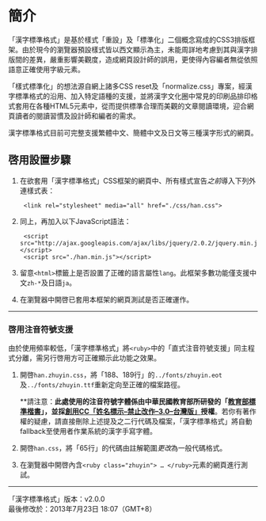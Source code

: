 簡介
===


「漢字標準格式」是基於樣式「重設」及「標準化」二個概念寫成的CSS3排版框架。由於現今的瀏覽器預設樣式皆以西文顯示為主，未能周詳地考慮到其與漢字排版間的差異，嚴重影響美觀度，造成網頁設計師的誤用，更使得內容編者無從依照語意正確使用字級元素。

「樣式標準化」的想法源自網上諸多CSS reset及「normalize.css」專案，經漢字標準格式的沿用、加入特定語種的支援，並將漢字文化圈中常見的印刷品排印格式套用在各種HTML5元素中，從而提供標準合理而美觀的文章閱讀環境，迎合網頁讀者的閱讀習慣及設計師和編者的需求。

漢字標準格式目前可完整支援繁體中文、簡體中文及日文等三種漢字形式的網頁。



啓用設置步驟
---

1. 在欲套用「漢字標準格式」CSS框架的網頁中、所有樣式宣告*之前*導入下列外連樣式表：

    	<link rel="stylesheet" media="all" href="./css/han.css">

2. 同上，再加入以下JavaScript語法：

    	<script src="http://ajax.googleapis.com/ajax/libs/jquery/2.0.2/jquery.min.js"></script>
    	<script src="./han.min.js"></script>

3. 留意`<html>`標籤上是否設置了正確的語言屬性`lang`。此框架多數功能僅支援中文`zh-*`及日語`ja`。

4. 在瀏覽器中開啓已套用本框架的網頁測試是否正確運作。


***


### 啓用注音符號支援

由於使用頻率較低，「漢字標準格式」將`<ruby>`中的「直式注音符號支援」同主程式分離，需另行啓用方可正確顯示此功能之效果。

1. 開啓`han.zhuyin.css`，將「188、189行」的`../fonts/zhuyin.eot`及`../fonts/zhuyin.ttf`重新定向至正確的檔案路徑。

    **請注意：**此處使用的注音符號字體係由中華民國教育部所研發的「[教育部標準楷書][kai]」，並採[創用CC「姓名標示–禁止改作–3.0–台灣版」][cc]授權**。若你有著作權的疑慮，請直接刪除上述提及之二行代碼及檔案，「漢字標準格式」將自動fallback至使用者作業系統的漢字手寫字體。

2. 開啓`han.css`，將「65行」的代碼由註解範圍*更改*為一般代碼格式。

3. 在瀏覽器中開啓內含`<ruby class="zhuyin"> … </ruby>`元素的網頁進行測試。


[kai]: http://www.edu.tw/treasure/filedown.aspx?Node=1123&Index=2&WID=c5ad5187-55ef-4811-8219-e946fe04f725
[cc]: http://creativecommons.org/licenses/by-nd/3.0/tw/


***


「漢字標準格式」版本：v2.0.0  
最後修改於：2013年7月23日 18:07（GMT+8）





